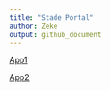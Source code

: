 ```yaml
---
title: "Stade Portal"
author: Zeke
output: github_document
---
```


[App1](http://128.199.254.117/shiny/RugbyAnalytics/Graphs.rmd)

[App2](http://128.199.254.117/shiny/RugbyAnalytics/playerprofile.rmd)